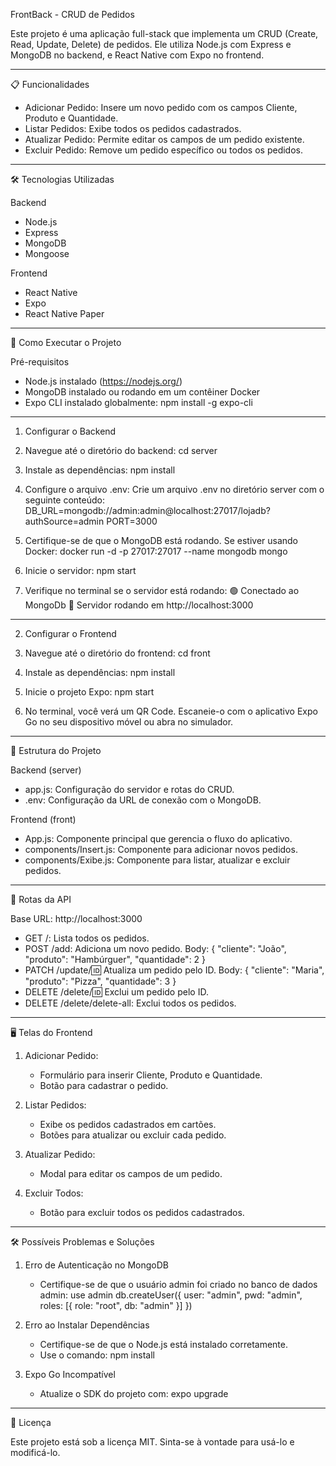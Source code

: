 FrontBack - CRUD de Pedidos

Este projeto é uma aplicação full-stack que implementa um CRUD (Create, Read, Update, Delete) de pedidos. Ele utiliza Node.js com Express e MongoDB no backend, e React Native com Expo no frontend.

---

📋 Funcionalidades

- Adicionar Pedido: Insere um novo pedido com os campos Cliente, Produto e Quantidade.
- Listar Pedidos: Exibe todos os pedidos cadastrados.
- Atualizar Pedido: Permite editar os campos de um pedido existente.
- Excluir Pedido: Remove um pedido específico ou todos os pedidos.

---

🛠️ Tecnologias Utilizadas

Backend
- Node.js
- Express
- MongoDB
- Mongoose

Frontend
- React Native
- Expo
- React Native Paper

---

🚀 Como Executar o Projeto

Pré-requisitos
- Node.js instalado (https://nodejs.org/)
- MongoDB instalado ou rodando em um contêiner Docker
- Expo CLI instalado globalmente:
  npm install -g expo-cli

---

1. Configurar o Backend

1. Navegue até o diretório do backend:
   cd server

2. Instale as dependências:
   npm install

3. Configure o arquivo .env:
   Crie um arquivo .env no diretório server com o seguinte conteúdo:
   DB_URL=mongodb://admin:admin@localhost:27017/lojadb?authSource=admin
   PORT=3000

4. Certifique-se de que o MongoDB está rodando. Se estiver usando Docker:
   docker run -d -p 27017:27017 --name mongodb mongo

5. Inicie o servidor:
   npm start

6. Verifique no terminal se o servidor está rodando:
   🟢 Conectado ao MongoDb
   🚀 Servidor rodando em http://localhost:3000

---

2. Configurar o Frontend

1. Navegue até o diretório do frontend:
   cd front

2. Instale as dependências:
   npm install

3. Inicie o projeto Expo:
   npm start

4. No terminal, você verá um QR Code. Escaneie-o com o aplicativo Expo Go no seu dispositivo móvel ou abra no simulador.

---

📂 Estrutura do Projeto

Backend (server)
- app.js: Configuração do servidor e rotas do CRUD.
- .env: Configuração da URL de conexão com o MongoDB.

Frontend (front)
- App.js: Componente principal que gerencia o fluxo do aplicativo.
- components/Insert.js: Componente para adicionar novos pedidos.
- components/Exibe.js: Componente para listar, atualizar e excluir pedidos.

---

🔧 Rotas da API

Base URL: http://localhost:3000

- GET /: Lista todos os pedidos.
- POST /add: Adiciona um novo pedido.
  Body:
    {
      "cliente": "João",
      "produto": "Hambúrguer",
      "quantidade": 2
    }
- PATCH /update/:id: Atualiza um pedido pelo ID.
  Body:
    {
      "cliente": "Maria",
      "produto": "Pizza",
      "quantidade": 3
    }
- DELETE /delete/:id: Exclui um pedido pelo ID.
- DELETE /delete/delete-all: Exclui todos os pedidos.

---

🖥️ Telas do Frontend

1. Adicionar Pedido:
   - Formulário para inserir Cliente, Produto e Quantidade.
   - Botão para cadastrar o pedido.

2. Listar Pedidos:
   - Exibe os pedidos cadastrados em cartões.
   - Botões para atualizar ou excluir cada pedido.

3. Atualizar Pedido:
   - Modal para editar os campos de um pedido.

4. Excluir Todos:
   - Botão para excluir todos os pedidos cadastrados.

---

🛠️ Possíveis Problemas e Soluções

1. Erro de Autenticação no MongoDB
   - Certifique-se de que o usuário admin foi criado no banco de dados admin:
     use admin
     db.createUser({
       user: "admin",
       pwd: "admin",
       roles: [{ role: "root", db: "admin" }]
     })

2. Erro ao Instalar Dependências
   - Certifique-se de que o Node.js está instalado corretamente.
   - Use o comando:
     npm install

3. Expo Go Incompatível
   - Atualize o SDK do projeto com:
     expo upgrade


---

📝 Licença

Este projeto está sob a licença MIT. Sinta-se à vontade para usá-lo e modificá-lo.
